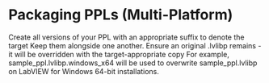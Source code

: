 # Packaging PPLs (Multi-Platform)

Create all versions of your PPL with an appropriate suffix to denote the target
Keep them alongside one another.
Ensure an original .lvlibp remains - it will be overridden with the target-appropriate copy
For example, sample_ppl.lvlibp.windows_x64 will be used to overwrite sample_ppl.lvlibp on LabVIEW for Windows 64-bit installations.